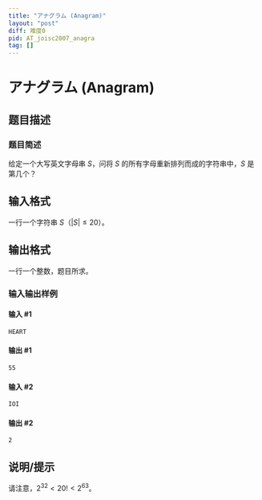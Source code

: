 ```yaml
---
title: "アナグラム (Anagram)"
layout: "post"
diff: 难度0
pid: AT_joisc2007_anagra
tag: []
---
```


# アナグラム (Anagram)

## 题目描述

### 题目简述

给定一个大写英文字母串 $S$，问将 $S$ 的所有字母重新排列而成的字符串中，$S$ 是第几个？

## 输入格式

一行一个字符串 $S$（$|S|\le 20$）。

## 输出格式

一行一个整数，题目所求。

### 输入输出样例

#### 输入 #1

```
HEART
```

#### 输出 #1

```
55
```

#### 输入 #2

```
IOI
```

#### 输出 #2

```
2
```

## 说明/提示

请注意，$2^{32}\lt 20!\lt 2^{63}$。

